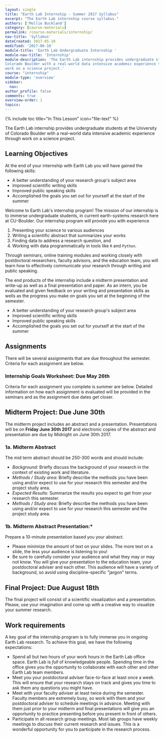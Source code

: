 ```yaml
---
layout: single
title: "Earth Lab Internship - Summer 2017 Syllabus"
excerpt: "The Earth Lab internship course syllabus."
authors: ['Mollie Buckland']
category: [course-materials]
permalink: /course-materials/internship/
nav-title: 'Syllabus'
dateCreated: 2017-05-10
modified: '2017-06-16'
module-title: 'Earth Lab Undergraduate Internship '
module-nav-title: 'Internship'
module-description: 'The Earth Lab internship provides undergraduate students at the University of
Colorado Boulder with a real-world data intensive academic experience through
work on a science project.'
course: "internship"
module-type: 'overview'
sidebar:
  nav:
author_profile: false
comments: true
overview-order: 1
topics:
---
```


{% include toc title="In This Lesson" icon="file-text" %}

The Earth Lab internship provides undergraduate students at the University of
Colorado Boulder with a real-world data intensive academic experience through
work on a science project.

<div class='notice--success' markdown="1">

## <i class="fa fa-graduation-cap" aria-hidden="true"></i> Learning Objectives
At the end of your internship with Earth Lab you will have gained the following
skills:

* A better understanding of your research group's subject area
* Improved scientific writing skills
* Improved public speaking skills
* Accomplished the goals you set out for yourself at the start of the summer

</div>

Welcome to Earth Lab's internship program! The mission of our
internship is to immerse undergraduate students, in current
earth-systems research here at CU-Boulder. Our internship program will provide you
with experience

1. Presenting your science to various audiences
2. Writing a scientific abstract that summarizes your works
3. Finding data to address a research question, and
3. Working with data programmatically in tools like `R` and `Python`.

Through seminars, online training modules and working closely with
postdoctoral researchers, faculty advisors, and the education team, you will learn
how to effectively communicate your research through writing and public speaking.

The end products of the internship include a midterm presentation and write-up
as well as a final presentation and paper. As an intern, you be evaluated and
given feedback on your writing and presentation skills as wells as the progress
you make on goals you set at the beginning of the semester.

  * A better understanding of your research group's subject area
  * Improved scientific writing skills
  * Improved public speaking skills
  * Accomplished the goals you set out for yourself at the start of the summer

## Assignments

There will be several assignments that are due throughout the semester. Criteria
for each assignment are below.

### Internship Goals Worksheet: Due May 26th
Criteria for each assignment you complete is summer are below. Detailed
information on how each assignment is evaluated will be provided in the seminars
and as the assignment due dates get closer.

## Midterm Project: Due June 30th
The midterm project includes an abstract and a presentation. Presentations
will be on **Friday June 30th 2017** and electronic copies of the abstract and
presentation are due by Midnight on June 30th 2017.

### 1a. Midterm Abstract

The mid term abstract should be 250-300 words and should include:

* *Background:* Briefly discuss the background of your research in the context of existing work and literature.
* *Methods / Study area:* Briefly describe the methods you have been using and/or expect to use for your research this semester and the project study area.
* *Expected Results:* Summarize the results you expect to get from your research this semester.
* *Methods / Study area:* Briefly describe the methods you have been using
  and/or expect to use for your research this semester and the project study area.

### 1b. Midterm Abstract Presentation:*

Prepare a 10-minute presentation based you your abstract.

* Please minimize the amount of text on your slides. The more text on a slide,
the less your audience is listening to you!
* Be sure to carefully consider your audience and what they may or may not
know. You will give your presentation to the education team, your postdoctoral
adviser and each other. This audience will have a variety of background, so
avoid using discipline-specific "jargon" terms.

## Final Project: Due August 18th

The final project will consist of a scientific visualization and a presentation.
Please, use your imagination and come up with a creative way to visualize your
summer research.

## Work requirements

A key goal of the internship program is to fully immerse you in ongoing Earth Lab
research. To achieve this goal, we have the following expectations:

  * Spend all but two hours of your work hours in the Earth Lab office space.
  Earth Lab is *full* of knowledgeable people. Spending time in the office gives
  you the opportunity to collaborate with each other and other Earth Lab team
  members.
  * Meet you your postdoctoral adviser face-to-face at least once a week.
  This will ensure that your research stays on track and gives you time to ask
  them any questions you might have.
  * Meet with your faculty adviser at least twice during the semester. Faculty
  members are extremely busy, so work with them and your postdoctoral adviser to
  schedule meetings in advance. Meeting with them just prior to your midterm and
  final presentations will give you an opportunity to practice presenting before
  you present in front of others.
  * Participate in all research group meetings. Most lab groups have weekly
  meetings to discuss their current research and issues. This is a wonderful
  opportunity for you to participate in the research process.
